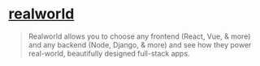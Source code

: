# [realworld](https://github.com/gothinkster/realworld)

> Realworld allows you to choose any frontend (React, Vue, & more) and any backend (Node, Django, & more) and see how they power real-world, beautifully designed full-stack apps.
